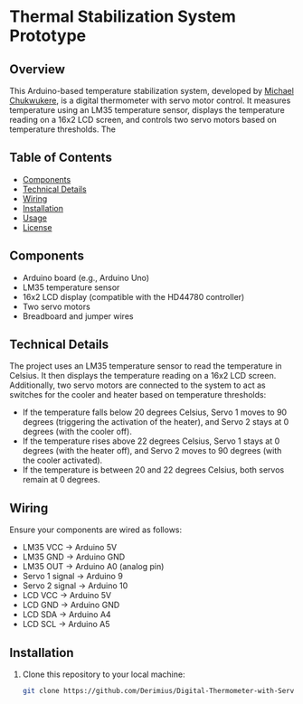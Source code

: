 # Thermal Stabilization System Prototype


## Overview
This Arduino-based temperature stabilization system, developed by [Michael Chukwukere](https://www.linkedin.com/in/chxxvo/), is a digital thermometer with servo motor control. It measures temperature using an LM35 temperature sensor, displays the temperature reading on a 16x2 LCD screen, and controls two servo motors based on temperature thresholds. The 

## Table of Contents
- [Components](#components)
- [Technical Details](#technical-details)
- [Wiring](#wiring)
- [Installation](#installation)
- [Usage](#usage)
- [License](#license)

## Components
- Arduino board (e.g., Arduino Uno)
- LM35 temperature sensor
- 16x2 LCD display (compatible with the HD44780 controller)
- Two servo motors
- Breadboard and jumper wires

## Technical Details
The project uses an LM35 temperature sensor to read the temperature in Celsius. It then displays the temperature reading on a 16x2 LCD screen. Additionally, two servo motors are connected to the system to act as switches for the cooler and heater based on temperature thresholds:
- If the temperature falls below 20 degrees Celsius, Servo 1 moves to 90 degrees (triggering the activation of the heater), and Servo 2 stays at 0 degrees (with the cooler off).
- If the temperature rises above 22 degrees Celsius, Servo 1 stays at 0 degrees (with the heater off), and Servo 2 moves to 90 degrees (with the cooler activated).
- If the temperature is between 20 and 22 degrees Celsius, both servos remain at 0 degrees.

## Wiring
Ensure your components are wired as follows:
- LM35 VCC -> Arduino 5V
- LM35 GND -> Arduino GND
- LM35 OUT -> Arduino A0 (analog pin)
- Servo 1 signal -> Arduino 9
- Servo 2 signal -> Arduino 10
- LCD VCC -> Arduino 5V
- LCD GND -> Arduino GND
- LCD SDA -> Arduino A4
- LCD SCL -> Arduino A5

## Installation
1. Clone this repository to your local machine:

   ```bash
   git clone https://github.com/Derimius/Digital-Thermometer-with-Servo-Control.git
